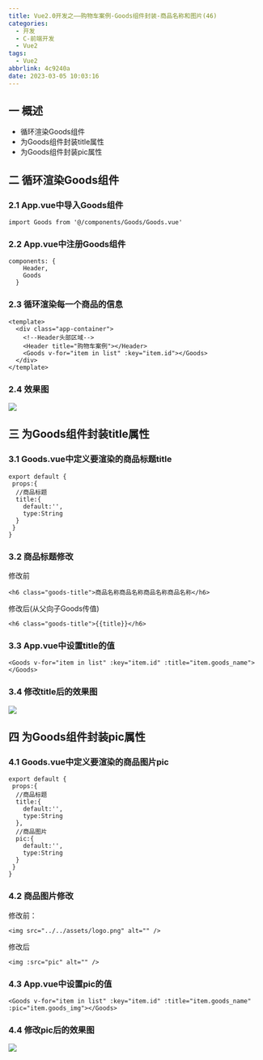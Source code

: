 ```yaml
---
title: Vue2.0开发之——购物车案例-Goods组件封装-商品名称和图片(46)
categories:
  - 开发
  - C-前端开发
  - Vue2
tags:
  - Vue2
abbrlink: 4c9240a
date: 2023-03-05 10:03:16
---
```

## 一 概述

* 循环渲染Goods组件
* 为Goods组件封装title属性
* 为Goods组件封装pic属性

<!--more-->

## 二 循环渲染Goods组件

### 2.1 App.vue中导入Goods组件

```
import Goods from '@/components/Goods/Goods.vue'
```

### 2.2 App.vue中注册Goods组件

```
components: {
    Header,
    Goods
  }
```

### 2.3 循环渲染每一个商品的信息

```
<template>
  <div class="app-container">
    <!--Header头部区域-->
    <Header title="购物车案例"></Header>
    <Goods v-for="item in list" :key="item.id"></Goods>
  </div>
</template>
```

### 2.4 效果图
![][1]

## 三 为Goods组件封装title属性

### 3.1  Goods.vue中定义要渲染的商品标题title

```
export default {
 props:{
  //商品标题
  title:{
    default:'',
    type:String
  }
 }
}
```
### 3.2 商品标题修改

修改前

```
<h6 class="goods-title">商品名称商品名称商品名称商品名称</h6>
```

修改后(从父向子Goods传值)

```
<h6 class="goods-title">{{title}}</h6>
```

### 3.3 App.vue中设置title的值

```
<Goods v-for="item in list" :key="item.id" :title="item.goods_name"></Goods>
```

### 3.4 修改title后的效果图
![][2]

## 四 为Goods组件封装pic属性

### 4.1 Goods.vue中定义要渲染的商品图片pic

```
export default {
 props:{
  //商品标题
  title:{
    default:'',
    type:String
  },
  //商品图片
  pic:{
    default:'',
    type:String
  }
 }
}
```

### 4.2  商品图片修改

修改前：

```
<img src="../../assets/logo.png" alt="" />
```

修改后

```
<img :src="pic" alt="" />
```

### 4.3 App.vue中设置pic的值

```
<Goods v-for="item in list" :key="item.id" :title="item.goods_name" :pic="item.goods_img"></Goods>
```

###  4.4 修改pic后的效果图
![][3]




[1]:https://cdn.staticaly.com/gh/PGzxc/CDN/master/blog-vue/vue2.0-46-cart-good-list.png
[2]:https://cdn.staticaly.com/gh/PGzxc/CDN/master/blog-vue/vue2.0-46-cart-goods-name-modify.png
[3]:https://cdn.staticaly.com/gh/PGzxc/CDN/master/blog-vue/vue2.0-46-cart-goods-pic-modify.png


